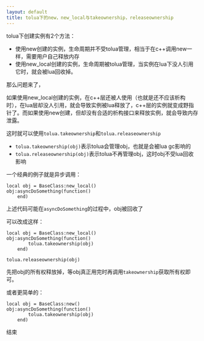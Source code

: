 ```yaml
---
layout: default
title: tolua下的new，new_local与takeownership，releaseownership
---
```


tolua下创建实例有2个方法：

* 使用new创建的实例，生命周期并不受tolua管理，相当于在c++调用new一样，需要用户自己释放内存
* 使用new_local创建的实例，生命周期被tolua管理，当实例在lua下没人引用它时，就会被lua回收掉。

那么问题来了，

如果使用new_local创建的实例，在c++层还被人使用（也就是还不应该析构时），在lua层却没人引用，就会导致实例被lua释放了，c++层的实例就变成野指针了。而如果使用new创建，但却没有合适的析构接口来释放实例，就会导致内存泄露。

这时就可以使用`tolua.takeownership`和`tolua.releaseownership`

* `tolua.takeownership(obj)`表示tolua会管理obj，也就是会被lua gc影响的
* `tolua.releaseownership(obj)`表示tolua不再管理obj，这时obj不受lua回收影响

一个经典的例子就是异步调用：

    local obj = BaseClass:new_local()
    obj:asyncDoSomething(function()
        end)

上述代码可能在`asyncDoSomething`的过程中，obj被回收了

可以改成这样：

    local obj = BaseClass:new_local()
    obj:asyncDoSomething(function()
            tolua.takeownership(obj)
        end)

    tolua.releaseownership(obj)

先把obj的所有权释放掉，等obj真正用完时再调用`takeownership`获取所有权即可。

或者更简单的：

    local obj = BaseClass:new()
    obj:asyncDoSomething(function()
            tolua.takeownership(obj)
        end)

结束
